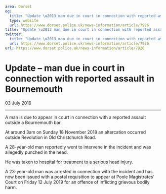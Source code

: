```yaml
area: Dorset
og:
  title: "Update \u2013 man due in court in connection with reported assault in Bournemouth"
  type: website
  url: https://www.dorset.police.uk/news-information/article/7926
title: "Update \u2013 man due in court in connection with reported assault in Bournemouth |"
twitter:
  title: "Update \u2013 man due in court in connection with reported assault in Bournemouth"
  url: https://www.dorset.police.uk/news-information/article/7926
url: https://www.dorset.police.uk/news-information/article/7926
```

# Update – man due in court in connection with reported assault in Bournemouth

03 July 2019

* * *

A man is due to appear in court in connection with a reported assault outside a Bournemouth bar.

At around 3am on Sunday 18 November 2018 an altercation occurred outside Revolution in Old Christchurch Road.

A 28-year-old man reportedly went to intervene in the incident and was allegedly punched in the head.

He was taken to hospital for treatment to a serious head injury.

A 23-year-old man was arrested in connection with the incident and has now been issued with a postal requisition to appear at Poole Magistrates' Court on Friday 12 July 2019 for an offence of inflicting grievous bodily harm.
